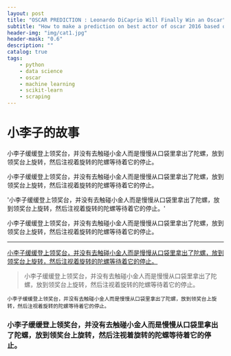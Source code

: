 ```yaml
---
layout: post
title: "OSCAR PREDICTION : Leonardo DiCaprio Will Finally Win an Oscar"
subtitle: "How to make a prediction on best actor of oscar 2016 based on machine learning?"
header-img: "img/cat1.jpg"
header-mask: "0.6"
description: ""
catalog: true
tags:
    - python
    - data science
    - oscar
    - machine learning
    - scikit-learn
    - scraping
---
```


# 小李子的故事 

小李子缓缓登上领奖台，并没有去触碰小金人而是慢慢从口袋里拿出了陀螺，放到领奖台上旋转，然后注视着旋转的陀螺等待着它的停止。

小李子缓缓登上领奖台，并没有去触碰小金人而是慢慢从口袋里拿出了陀螺，放到领奖台上旋转，然后注视着旋转的陀螺等待着它的停止。

'小李子缓缓登上领奖台，并没有去触碰小金人而是慢慢从口袋里拿出了陀螺，放到领奖台上旋转，然后注视着旋转的陀螺等待着它的停止。'

小李子缓缓登上领奖台，并没有去触碰小金人而是慢慢从口袋里拿出了陀螺，放到领奖台上旋转，然后注视着旋转的陀螺等待着它的停止。

---

[小李子缓缓登上领奖台，并没有去触碰小金人而是慢慢从口袋里拿出了陀螺，放到领奖台上旋转，然后注视着旋转的陀螺等待着它的停止。](http://zonemercy.github.io)

>小李子缓缓登上领奖台，并没有去触碰小金人而是慢慢从口袋里拿出了陀螺，放到领奖台上旋转，然后注视着旋转的陀螺等待着它的停止。

`小李子缓缓登上领奖台，并没有去触碰小金人而是慢慢从口袋里拿出了陀螺，放到领奖台上旋转，然后注视着旋转的陀螺等待着它的停止。`

### 小李子缓缓登上领奖台，并没有去触碰小金人而是慢慢从口袋里拿出了陀螺，放到领奖台上旋转，然后注视着旋转的陀螺等待着它的停止。